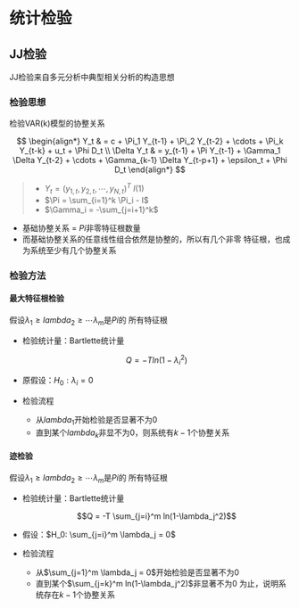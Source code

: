 #	统计检验

##	JJ检验

JJ检验来自多元分析中典型相关分析的构造思想

###	检验思想

检验VAR(k)模型的协整关系

$$
\begin{align*}
Y_t & = c + \Pi_1 Y_{t-1} + \Pi_2 Y_{t-2} + \cdots +
	\Pi_k Y_{t-k} + u_t + \Phi D_t \\
\Delta Y_t & = y_{t-1} + \Pi Y_{t-1} + \Gamma_1 \Delta Y_{t-2}
	+ \cdots + \Gamma_{k-1} \Delta Y_{t-p+1} + \epsilon_t
	+ \Phi D_t
\end{align*}
$$

> - $Y_t = (y_{1,t}, y_{2,t}, \cdots, y_{N,t})^T ~ I(1)$
> - $\Pi = \sum_{i=1}^k \Pi_i - I$
> - $\Gamma_i = -\sum_{j=i+1}^k$

-	基础协整关系 = $Pi$非零特征根数量
-	而基础协整关系的任意线性组合依然是协整的，所以有几个非零
	特征根，也成为系统至少有几个协整关系

###	检验方法

####	最大特征根检验

假设$\lambda_1 \geq lambda_2  \geq \cdots \lambda_m$是$Pi$的
所有特征根

-	检验统计量：Bartlette统计量

	$$Q = -Tln(1-\lambda_i^2)$$

-	原假设：$H_0: \lambda_i = 0$

-	检验流程
	-	从$lambda_1$开始检验是否显著不为0
	-	直到某个$lambda_k$非显不为0，则系统有$k-1$个协整关系

####	迹检验

假设$\lambda_1 \geq lambda_2  \geq \cdots \lambda_m$是$Pi$的
所有特征根

-	检验统计量：Bartlette统计量

	$$Q = -T \sum_{j=i}^m ln(1-\lambda_j^2)$$

-	假设：$H_0: \sum_{j=i}^m \lambda_j = 0$

-	检验流程
	-	从$\sum_{j=1}^m \lambda_j = 0$开始检验是否显著不为0
	-	直到某个$\sum_{j=k}^m ln(1-\lambda_j^2)$非显著不为0
		为止，说明系统存在$k-1$个协整关系

##	

